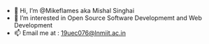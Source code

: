 - 👋 Hi, I’m @Mikeflames aka Mishal Singhai
- 👀 I’m interested in Open Source Software Developmemt and Web Development
- 📫 Email me at : 19uec076@lnmiit.ac.in

<!---
Mikeflames/Mikeflames is a ✨ special ✨ repository because its `README.md` (this file) appears on your GitHub profile.
You can click the Preview link to take a look at your changes.
--->
